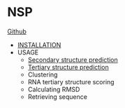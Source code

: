 # NSP

[Github](https://github.com/hust220/nsp)

*   [INSTALLATION](#/doc/install)
*   USAGE
    * [Secondary structure prediction](#/doc/ssp)
    * [Tertiary structure prediction](#/doc/tsp)
    * Clustering
    * RNA tertiary structure scoring
    * Calculating RMSD
    * Retrieving sequence
